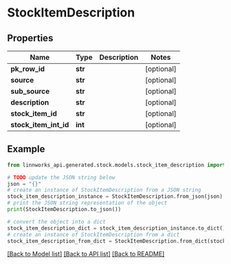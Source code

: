# StockItemDescription


## Properties

Name | Type | Description | Notes
------------ | ------------- | ------------- | -------------
**pk_row_id** | **str** |  | [optional] 
**source** | **str** |  | [optional] 
**sub_source** | **str** |  | [optional] 
**description** | **str** |  | [optional] 
**stock_item_id** | **str** |  | [optional] 
**stock_item_int_id** | **int** |  | [optional] 

## Example

```python
from linnworks_api.generated.stock.models.stock_item_description import StockItemDescription

# TODO update the JSON string below
json = "{}"
# create an instance of StockItemDescription from a JSON string
stock_item_description_instance = StockItemDescription.from_json(json)
# print the JSON string representation of the object
print(StockItemDescription.to_json())

# convert the object into a dict
stock_item_description_dict = stock_item_description_instance.to_dict()
# create an instance of StockItemDescription from a dict
stock_item_description_from_dict = StockItemDescription.from_dict(stock_item_description_dict)
```
[[Back to Model list]](../README.md#documentation-for-models) [[Back to API list]](../README.md#documentation-for-api-endpoints) [[Back to README]](../README.md)


